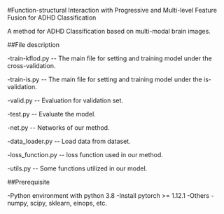#Function-structural Interaction with Progressive and Multi-level Feature Fusion for ADHD Classification

A method for ADHD Classification based on multi-modal brain images.

##File description

-train-kflod.py -- The main file for setting and training model under the cross-validation.

-train-is.py -- The main file for setting and training model under the is-validation.

-valid.py -- Evaluation for validation set.

-test.py -- Evaluate the model.

-net.py -- Networks of our method.

-data_loader.py -- Load data from dataset.

-loss_function.py -- loss function used in our method.

-utils.py -- Some functions utilized in our model.

##Prerequisite

-Python environment with python 3.8
-Install pytorch >= 1.12.1
-Others
-numpy, scipy, sklearn, einops, etc.
